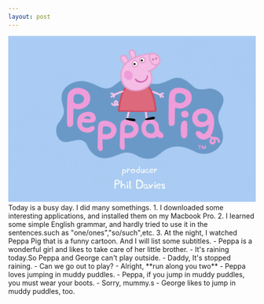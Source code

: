 ```yaml
---
layout: post
---
```

<img src="/images/fulls/Peppa.png" alt="Peppa Pig" class="fit image">
Today is a busy day. I did many somethings.
1. I downloaded some interesting applications, and installed them on my Macbook Pro.
2. I learned some simple English grammar, and hardly tried to use it in the sentences.such as "one/ones","so/such",etc.
3. At the night, I watched Peppa Pig that is a funny cartoon. And I will list some subtitles.
	- Peppa is a wonderful girl and likes to take care of her little brother.
	- It's raining today.So Peppa and George can't play outside.
	- Daddy, It's stopped raining.
	- Can we go out to play?
	- Alright, **run along you two** 
	- Peppa loves jumping in muddy puddles.
	- Peppa, if you jump in muddy puddles, you must wear your boots.
	- Sorry, mummy.s
	- George likes to jump in muddy puddles, too.
